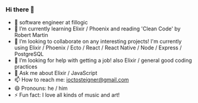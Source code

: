 ### Hi there 👋

<!--
**JSteigner/JSteigner** is a ✨ _special_ ✨ repository because its `README.md` (this file) appears on your GitHub profile.
-->
- 🔭 software engineer at fillogic
- 🌱 I’m currently learning Elixir / Phoenix and reading 'Clean Code' by Robert Martin 
- 👯 I’m looking to collaborate on any interesting projects! I'm currently using Elixir / Phoenix / Ecto / React / React Native / Node / Express / PostgreSQL
- 🤔 I’m looking for help with getting a job! also Elixir / general good coding practices
- 💬 Ask me about Elixir / JavaScript
- 📫 How to reach me: ioctosteigner@gmail.com
- 😄 Pronouns: he / him
- ⚡ Fun fact: I love all kinds of music and art!
